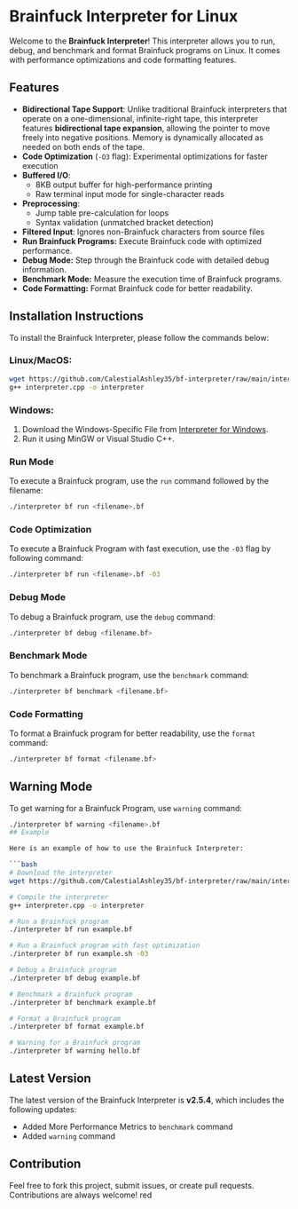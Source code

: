 # Brainfuck Interpreter for Linux

Welcome to the **Brainfuck Interpreter**! This interpreter allows you to run, debug, and benchmark and format Brainfuck programs on Linux. It comes with performance optimizations and code formatting features.

## Features

- **Bidirectional Tape Support**: Unlike traditional Brainfuck interpreters that operate on a one-dimensional, infinite-right tape, this interpreter features **bidirectional tape expansion**, allowing the pointer to move freely into negative positions. Memory is dynamically allocated as needed on both ends of the tape.
- **Code Optimization** (`-O3` flag): Experimental optimizations for faster execution
- **Buffered I/O**: 
  - 8KB output buffer for high-performance printing
  - Raw terminal input mode for single-character reads
- **Preprocessing**:
  - Jump table pre-calculation for loops
  - Syntax validation (unmatched bracket detection)
- **Filtered Input**: Ignores non-Brainfuck characters from source files
- **Run Brainfuck Programs:** Execute Brainfuck code with optimized performance.
- **Debug Mode:** Step through the Brainfuck code with detailed debug information.
- **Benchmark Mode:** Measure the execution time of Brainfuck programs.
- **Code Formatting:** Format Brainfuck code for better readability.

## Installation Instructions

To install the Brainfuck Interpreter, please follow the commands below:

### **Linux/MacOS:**
```bash
wget https://github.com/CalestialAshley35/bf-interpreter/raw/main/interpreter.cpp
g++ interpreter.cpp -o interpreter
```

### **Windows:**
1. Download the Windows-Specific File from [Interpreter for Windows](https://github.com/CalestialAshley35/bf-interpreter/blob/main/windows.cpp).
2. Run it using MinGW or Visual Studio C++.

### Run Mode

To execute a Brainfuck program, use the `run` command followed by the filename:

```bash
./interpreter bf run <filename>.bf
```

### Code Optimization 
To execute a Brainfuck Program with fast execution, use the `-03` flag by following command:
```bash
./interpreter bf run <filename>.bf -03
```

### Debug Mode

To debug a Brainfuck program, use the `debug` command:

```bash
./interpreter bf debug <filename.bf>
```

### Benchmark Mode

To benchmark a Brainfuck program, use the `benchmark` command:

```bash
./interpreter bf benchmark <filename.bf>
```

### Code Formatting

To format a Brainfuck program for better readability, use the `format` command:

```bash
./interpreter bf format <filename.bf>
```

## Warning Mode

To get warning for a Brainfuck Program, use `warning` command:

```bash
./interpreter bf warning <filename>.bf
## Example

Here is an example of how to use the Brainfuck Interpreter:

```bash
# Download the interpreter
wget https://github.com/CalestialAshley35/bf-interpreter/raw/main/interpreter.cpp

# Compile the interpreter
g++ interpreter.cpp -o interpreter

# Run a Brainfuck program
./interpreter bf run example.bf

# Run a Brainfuck program with fast optimization 
./interpreter bf run example.sh -03

# Debug a Brainfuck program
./interpreter bf debug example.bf

# Benchmark a Brainfuck program
./interpreter bf benchmark example.bf

# Format a Brainfuck program
./interpreter bf format example.bf

# Warning for a Brainfuck program
./interpreter bf warning hello.bf
```

## Latest Version

The latest version of the Brainfuck Interpreter is **v2.5.4**, which includes the following updates:

- Added More Performance Metrics to `benchmark` command
- Added `warning` command

## Contribution

Feel free to fork this project, submit issues, or create pull requests. Contributions are always welcome! red